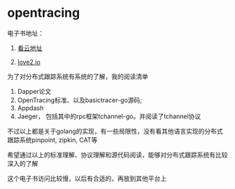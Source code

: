 # opentracing

电子书地址：

1. [看云地址](https://www.kancloud.cn/cdh0805010118/opentracing/719285)

2. [love2.io](https://love2.io/@1046102779/doc/opentracing)


为了对分布式跟踪系统有系统的了解，我的阅读清单

1. Dapper论文
2. OpenTracing标准、以及basictracer-go源码;
3. Appdash
4. Jaeger， 包括其中的rpc框架tchannel-go。并阅读了tchannel协议

不过以上都是关于golang的实现，有一些局限性，没有看其他语言实现的分布式跟踪系统pinpoint, zipkin, CAT等

希望通过以上的标准理解、协议理解和源代码阅读，能够对分布式跟踪系统有比较深入的了解

这个电子书访问比较慢，以后有合适的，再放到其他平台上
